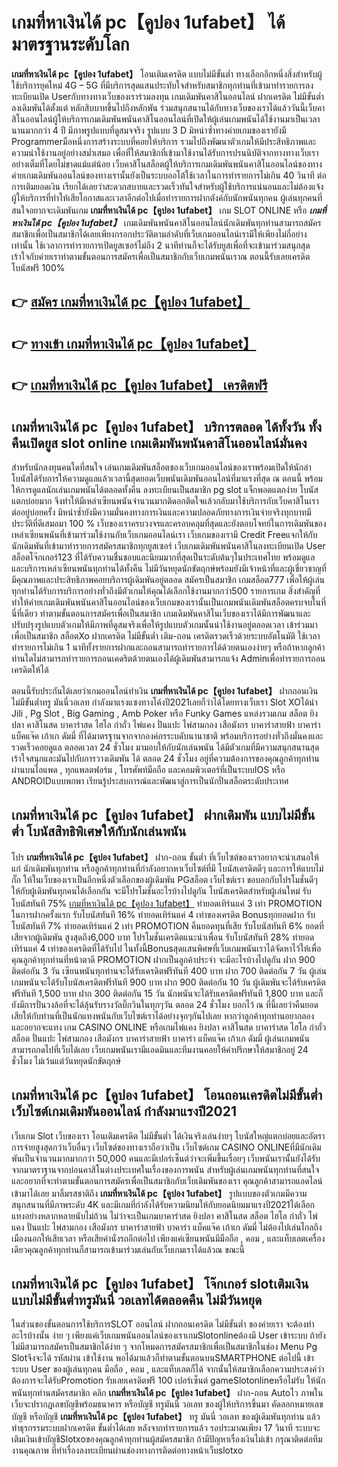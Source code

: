 # เกมที่หาเงินได้ pc【คูปอง 1ufabet】  ได้มาตรฐานระดับโลก

**เกมที่หาเงินได้ pc【คูปอง 1ufabet】** โอนเติมเครดิต แบบไม่มีขั้นต่ำ  ทางเลือกอีกหนึ่งสิ่งสำหรับผู้ใช้บริการยุคใหม่ 4G – 5G ที่มีบริการสุดแสนประทับใจสำหรับสมาชิกทุกท่านที่เข้ามาทำรายการลงทะเบียนเปิด Userกับทางทางเว็บของเราร่วมลงทุน เกมเดิมพันคาสิโนออนไลน์ ฝากเครดิต ไม่มีขั้นต่ำ ลงเดิมพันได้ตั้งแต่ หลักสิบบาทขึ้นไปถึงหลักพัน ร่วมสนุกสนานได้กับทางเว็บของเราได้แล้ววันนี้เว็บคาสิโนออนไลน์ผู้ให้บริการเกมเดิมพันพนันคาสิโนออนไลน์ที่เปิดให้ผู้เล่นเกมพนันได้ใช้งานมาเป็นเวลานานมากกว่า 4 ปี มีภาพรูปแบบที่ดูสมจจริง รูปแบบ 3 D
มิหนำซ้ำทางค่ายเกมของเรายังมี Programmerมือหนึ่งการสร้างระบบที่คอยให้บริการ  รวมไปถึงพัฒนาตัวเกมให้มีประสิทธิภาพและความน่าใช้งานอยู่อย่างสม่ำเสมอ เพื่อที่ให้สมาชิกที่เข้ามาใช้งานได้รับการปรนนิบัติจากทางทางเว็บเราอย่างเต็มที่โดยไม่ขาดแม้แต่น้อย เว็บคาสิโนสล็อตผู้ให้บริการเกมเดิมพันพนันคาสิโนออนไลน์ของทางค่ายเกมเดิมพันออนไลน์ของทางเรานั้นยังเป็นระบบออโต้ใช้เวลาในการทำรายการไม่เกิน 40 วินาที ต่อการเติมยอดเงิน เรียกได้เลยว่าสะดวกสบายและรวดเร็วทันใจสำหรับผู้ใช้บริการแน่นอนและไม่ต้องแจ้งผู้ให้บริการที่ทำให้เสียโอกาสและเวลาอีกต่อไปเมื่อทำรายการฝากตังค์กับนักพนันทุกคน
ผู้เล่นทุกคนที่สนใจอยากจะเดิมพันเกม **เกมที่หาเงินได้ pc【คูปอง 1ufabet】** เกม SLOT ONLINE หรือ ***เกมที่หาเงินได้ pc【คูปอง 1ufabet】*** เกมเดิมพันพนันคาสิโนออนไลน์นักเดิมพันทุกท่านสามารถสมัครสมาชิกเพื่อเป็นสมาชิกได้เลยเพียงกรอกประวัติตามลำดับที่เว็บเกมออนไลน์เรามีให้เพียงไม่กี่อย่างเท่านั้น ใช้เวลาการทำรายการเปิดยูสเซอร์ไม่ถึง 2 นาทีท่านก็จะได้รับยูสเพื่อที่จะเข้ามาร่วมสนุกสุดเร้าใจกับค่ายเราทำตามขั้นตอนการสมัครเพื่อเป็นสมาชิกกับเว็บเกมพนันเราณ ตอนนี้รับเลยเครดิตโบนัสฟรี 100%

## 👉 [สมัคร เกมที่หาเงินได้ pc【คูปอง 1ufabet】](https://archa888.com/)
## 👉 [ทางเข้า เกมที่หาเงินได้ pc【คูปอง 1ufabet】](https://archa888.com/)
## 👉 [เกมที่หาเงินได้ pc【คูปอง 1ufabet】 เครดิตฟรี](https://archa888.com/)

## เกมที่หาเงินได้ pc【คูปอง 1ufabet】 บริการตลอด ได้ทั้งวัน ทั้งคืนเปิดยูส slot online เกมเดิมพันพนันคาสิโนออนไลน์มั่นคง

สำหรับนักลงทุนคนใดที่สนใจ เล่นเกมเดิมพันสล็อตของเว็บเกมออนไลน์ของเราพร้อมเปิดให้นักล่าโบนัสได้รับการให้ความดูแลแล้วเวลานี้สุดยอดเว็บพนันเดิมพันออนไลน์ที่มาแรงที่สุด ณ ตอนนี้ พร้อมให้การดูแลนักเล่นเกมพนันได้ตลอดทั้งคืน ลงทะเบียนเป็นสมาชิก pg slot แจ็กพอตแตกง่าย โบนัสแตกบ่อยมาก จึงทำให้มีเหล่าเซียนพนันจำนวนมากติดอกติดใจแล้วกลับมาใช้บริการกับเว็บคาสิโนเราต่ออยู่บ่อยครั้ง มิหนำซ้ำยังมีความมั่นคงทางการเงินและความปลอดภัยทางการเงินจ่ายจริงทุกบาทมีประวัติที่ดีเสมอมา 100 % เว็บของเราครบวงจรและครอบคลุมที่สุดและยังตอบโจทย์ในการเดิมพันของเหล่าเซียนพนันที่เข้ามาร่วมใช้งานกับเว็บเกมออนไลน์เรา
เว็บเกมของเรามี Credit Freeแจกให้กับนักเดิมพันที่เข้ามาทำรายการสมัครสมาชิกทุกยูสเซอร์ เว็บเกมเดิมพันพนันคาสิโนลงทะเบียนเปิด User สล็อตโจ๊กเกอร์123 ที่ได้รับความชื่นชอบและนิยมมากที่สุดเป็นระดับต้นๆในประเทศไทย พร้อมดูแลและบริการเหล่าเซียนพนันทุกท่านได้ทั้งคืน ไม่มีวันหยุดนักขัตฤกษ์พร้อมยังมีเจ้าหน้าที่และผู้เชี่ยวชาญที่มีคุณภาพและประสิทธิภาพคอยบริการผู้เดิมพันอยู่ตลอด สมัครเป็นสมาชิก เกมสล็อต777 เพื่อให้ผู้เล่นทุกท่านได้รับการบริการอย่างทั่วถึงมีตัวเกมให้คุณได้เลือกใช้งานมากกว่า500 รายการเกม
สิ่งสำคัญที่ทำให้ค่ายเกมเดิมพันพนันคาสิโนออนไลน์ของเว็บเกมของเรานั้นเป็นเกมพนันเดิมพันสล็อตครบจบในที่นี่ที่เดียว ทำตามขั้นตอนการสมัครเพื่อเป็นสมาชิก  เกมเดิมพันคาสิโนเว็บของเราได้มีการพัฒนาและปรับปรุงรูปแบบตัวเกมให้มีภาพที่ดูสมจริงเพื่อให้รูปแบบตัวเกมนั้นน่าใช้งานอยู่ตลอดเวลา เข้าร่วมมาเพื่อเป็นสมาชิก สล็อตXo ฝากเครดิต ไม่มีขั้นต่ำ เติม-ถอน เครดิตรวดเร็วด้วยระบบอัตโนมัติ ใช้เวลาทำรายการไม่เกิน 1 นาทีทั้งรายการฝากและถอนสามารถทำรายการได้ด้วยตนเองง่ายๆ หรือถ้าหากลูกค้าท่านใดไม่สามารถทำรายการถอนเคดริตด้วยตนเองได้ผู้เดิมพันสามารถแจ้ง Adminเพื่อทำรายการถอนเครดิตให้ได้

ตอนนี้รับประกันได้เลยว่าเกมออนไลน์ทำเงิน **เกมที่หาเงินได้ pc【คูปอง 1ufabet】** ฝากถอนเงิน ไม่มีขั้นต่ำทรู มันนี่วอเลท กำลังมาแรงแซงทางโค้งปี2021เลยก็ว่าได้โดยทางเว็บเรา Slot XOได้นำ  Jili , Pg Slot , Big Gaming , Amb Poker หรือ Funky Games แหล่งรวมเกม สล็อต ยิงปลา คาสิโนสด บาคาร่าสด ไฮโล กำถั่ว ไพ่แคง ปั่นแปะ ไพ่สามกอง เสือมังกร บาคาร่าสายฟ้า บาคาร่า แบ็คแจ๊ค เก้าเก ดัมมี่ ที่ได้มาตรฐานจากจากองค์กรระบดับนานาชาติ พร้อมบริการอย่างทั่วถึงมั่นคงและรวดเร็วคอยดูแล ตลอดเวลา 24 ชั่วโมง มามอบให้กับนักเล่นพนัน ได้มีตัวเกมที่มีความสนุกสนานสุดเร้าใจสนุกและมันไปกับการวางเดิมพัน ได้ ตลอด 24 ชั่วโมง อยู่ที่ความต้องการของคุณลูกค้าทุกท่านผ่านบนไอแพด , ทุกแพลตฟอร์ม , โทรศัพท์มือถือ และคอมพิวเตอร์ที่เป็นระบบIOS หรือ ANDROIDแบบพกพา เรียนรู้ประสบการณ์และพัฒนาสู่การเป็นนักปั่นสล็อตระดับประเทศ

## เกมที่หาเงินได้ pc【คูปอง 1ufabet】 ฝากเดิมพัน แบบไม่มีขั้นต่ำ โบนัสสิทธิพิเศษให้กับนักเล่นพนัน

โปร **เกมที่หาเงินได้ pc【คูปอง 1ufabet】** ฝาก-ถอน ขั้นต่ำ ที่เว็บไซต์ของเราอยากจะนำเสนอให้แก่  นักเดิมพันทุกท่าน หรือลูกค้าทุกท่านที่กำลังอยากหาเว็บไซต์ที่มี โบนัสเครดิตดีๆ และการให้แบบไม่กั๊ก ให้ในเว็บของเราเป็นอีกหนึ่งตัวเลือกของผู้เดิมพัน PGสล็อต เว็บไซต์เรา ขอบอกกับโปรโมชั่นดีๆ ให้กับผู้เดิมพันทุกคนได้เลือกกัน จะมีโปรโมชั่นอะไรบ้างไปดูกัน
โบนัสเครดิตสำหรับผู้เล่นใหม่ รับโบนัสทันที 75% [เกมที่หาเงินได้ pc【คูปอง 1ufabet】](https://archa888.com/) ทำยอดเทิร์นแค่ 3 เท่า
 PROMOTION ในการฝากครั้งแรก รับโบนัสทันที 16% ทำยอดเทิร์นแค่ 4 เท่าของเครดิต
Bonusทุกยอดฝาก รับโบนัสทันที 7% ทำยอดเทิร์นแค่ 2 เท่า
 PROMOTION คืนยอดทุนที่เสีย รับโบนัสทันที 6% ยอดที่เสียจากผู้เดิมพัน สูงสุดถึง6,000 บาท
โปรโมชั่นเครดิตแนะนำเพื่อน รับโบนัสทันที 28% ทำยอดเทิร์นแค่ 4 เท่าของเครดิตที่ได้รับไป
ในทั้งนี้Bonusสุดแสนพิศษที่เว็บเกมพนันเราได้จัดหาไว้ให้เพื่อคุณลูกค้าทุกท่านที่หน้าตาดี  PROMOTION ฝากเป็นลูกค้าประจำ จะมีอะไรบ้างไปดูกัน
ฝาก 900 ติดต่อกัน 3 วัน เซียนพนันทุกท่านจะได้รับเครดิตฟรีทันที 400 บาท
ฝาก 700 ติดต่อกัน 7 วัน ผู้เล่นเกมพนันจะได้รับโบนัสเครดิตฟรีทันที 900 บาท
ฝาก 900 ติดต่อกัน 10 วัน ผู้เดิมพันจะได้รับเครดิตฟรีทันที 1,500 บาท
ฝาก 300 ติดต่อกัน 15 วัน นักพนันจะได้รับเครดิตฟรีทันที 1,800 บาท
และก็ยังมีการปั่นวงล้อที่จะได้ลุ้นรับรางวัลบิ๊กวินในทุกๆวัน ตลอด 24 ชั่วโมง บอกไว้ ณ ที่นี้เลยว่าคืนยอดเสียให้กับท่านที่เป็นนักแทงพนันกับเว็บไซต์เราได้อย่างจุกๆกันไปเลย หากว่าลูกค้าทุกท่านอยากลองและอยากจะแทง เกม CASINO ONLINE หรือเกมไพ่แคง  ยิงปลา คาสิโนสด บาคาร่าสด ไฮโล กำถั่ว สล็อต ปั่นแปะ ไพ่สามกอง เสือมังกร บาคาร่าสายฟ้า บาคาร่า แบ็คแจ๊ค เก้าเก ดัมมี่ ผู้เล่นเกมพนันสามารถกดไปที่เว็บได้เลย เว็บเกมพนันเรามีแอดมินและทีมงานคอยให้คำปรึกษาให้สมาชิกอยู่ 24 ชั่วโมง ไม่เว้นแต่วันหยุดนักขัตฤกษ์

## เกมที่หาเงินได้ pc【คูปอง 1ufabet】 โอนถอนเครดิตไม่มีขั้นต่ำ  เว็บไซต์เกมเดิมพันออนไลน์ กำลังมาแรงปี2021

เว็บเกม Slot เว็บของเรา โอนเติมเครดิต ไม่มีขั้นต่ำ ได้เงินจริงเล่นง่ายๆ โบนัสใหญ่แตกบ่อยและอัตราการจ่ายสูงสุดกว่าเว็บอื่นๆ เว็บไซต์ของทางเราถือว่าเป็น เว็บไซต์เกม CASINO ONLINEที่มีนักเดิมพันเป็นจำนวนมากมากกว่า 50,000 คนและมีเปอร์เซ็นต์ว่าจะเพิ่มขึ้นเรื่อยๆ เว็บพนันเรานั้นยังได้รับจากมาตราฐานจากบ่อนคาสิโนต่างประเทศในเรื่องของการพนัน สำหรับผู้เล่นเกมพนันทุกท่านที่สนใจและอยากที่จะทำตามขั้นตอนการสมัครเพื่อเป็นสมาชิกกับเว็บเดิมพันของเรา คุณลูกค้าสามารถแอดไลน์เข้ามาได้เลย
	มาลิ้มรสชาติถึง **เกมที่หาเงินได้ pc【คูปอง 1ufabet】** รูปแบบของตัวเกมมีความสนุกสนานที่มีภาพระดับ 4K และมีเกมที่กำลังได้รับความนิยมให้กับยอดนิยมมาแรงปี2021ได้เลือกแทงอย่างหลากหลายนับไม่ถ้วน  ไม่ว่าจะเป็นเกมบาคาร่าสด ยิงปลา คาสิโนสด สล็อต ไฮโล กำถั่ว ไพ่แคง ปั่นแปะ ไพ่สามกอง เสือมังกร บาคาร่าสายฟ้า บาคาร่า แบ็คแจ๊ค เก้าเก ดัมมี่ ไม่ต้องไปเล่นไกลถึงเมืองนอกให้เสียเวลา หรือเสียค่านั่งรถอีกต่อไป เพียงแค่เซียนพนันมีมือถือ , คอม , และแท็บเลตเครื่องเดียวคุณลูกค้าทุกท่านก็สามารถเข้ามาร่วมเล่นกับเว็บเกมเราได้แล้วณ ขณะนี้

## เกมที่หาเงินได้ pc【คูปอง 1ufabet】 โจ๊กเกอร์ slotเติมเงินแบบไม่มีขั้นต่ำทรูมันนี่ วอเลทได้ตลอดคืน ไม่มีวันหยุด

ในส่วนของขั้นตอนการใช้บริการSLOT ออนไลน์ ฝากถอนเครดิต ไม่มีขั้นต่ำ ของค่ายเรา จะต้องทำอะไรบ้างนั้น ง่าย ๆ เพียงแค่เว็บเกมพนันออนไลน์ของเราเกมSlotonlineต้องมี User เข้าระบบ ถ้ายังไม่มีสามารถสมัครเป็นสมาชิกได้ง่าย ๆ จากโหมดการสมัครสมาชิกเพื่อเป็นสมาชิกในช่อง Menu  Pg Slotจึงจะได้ รหัสผ่าน เข้าใช้งาน พอได้มาแล้วก็ทำตามขั้นตอนบนSMARTPHONE ต่อไปนี้
เข้าระบบ User  ของผู้เล่นทุกคน มือถือ , คอม , และแท็บเลตก็ได้
จากนั้นให้สมาชิกเลือกความประสงค์ว่า ต้องการจะได้รับPromotion รับเลยเครดิตฟรี 100 เปอร์เซ็นต์ gameSlotonlineหรือไม่รับ
ให้นักพนันทุกท่านสมัครสมาชิก คลิก **เกมที่หาเงินได้ pc【คูปอง 1ufabet】** ฝาก-ถอน Autoไว ภาพในเว็บจะปรากฏเลขบัญชีพร้อมธนาคาร หรือบัญชี ทรูมันนี่ วอเลท ของผู้ให้บริการขึ้นมา
คัดลอกหมายเลขบัญชี หรือบัญชี **เกมที่หาเงินได้ pc【คูปอง 1ufabet】** ทรู มันนี่ วอเลท ของผู้เดิมพันทุกท่าน แล้วทำธุรกรรมระบบฝากเครดิต ขั้นต่ำได้เลย
หลังจากทำรายการแล้ว รอประมาณเพียง 17 วินาที ระบบจะเติมเงินเข้าบัญชีSlotxoของคุณลูกค้าทุกท่านผู้สมัครสมาชิก
ถ้ามีปัญหาเรื่องเงินไม่เข้า กรุณาติดต่อทีมงานคุณภาพ ที่ทำเรื่องลงทะเบียนผ่านช่องทางการติดต่อทางหน้าเว็บslotxo


